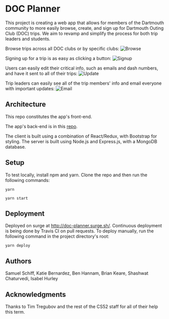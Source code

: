 # DOC Planner

This project is creating a web app that allows for members of the Dartmouth community 
to more easily browse, create, and sign up for Dartmouth Outing Club (DOC) trips. We 
aim to revamp and simplify the process for both trip leaders and students.

Browse trips across all DOC clubs or by specific clubs:
![Browse](gifs/browse.gif)

Signing up for a trip is as easy as clicking a button:
![Signup](gifs/signup.gif)

Users can easily edit their critical info, such as emails and dash numbers, and have it sent to all of their trips:
![Update](gifs/update.gif)

Trip leaders can easily see all of the trip members' info and email everyone with important updates:
![Email](gifs/email.gif)

## Architecture

This repo constitutes the app's front-end.

The app's back-end is in this [repo](https://github.com/dartmouth-cs52-18S/project-api-doc-planner).

The client is built using a combination of React/Redux, with Bootstrap for styling. The 
server is built using Node.js and Express.js, with a MongoDB database.

## Setup

To test locally, install npm and yarn. Clone the repo and then run the following commands:

```
yarn
```

```
yarn start
```

## Deployment

Deployed on surge at http://doc-planner.surge.sh/. Continuous deployment is being done by Travis CI on pull requests. To deploy manually, run the following command in the project directory's root:

```
yarn deploy
```

## Authors

Samuel Schiff, Katie Bernardez, Ben Hannam, Brian Keare, Shashwat Chaturvedi, Isabel Hurley

## Acknowledgments

Thanks to Tim Tregubov and the rest of the CS52 staff for all of their help this term.